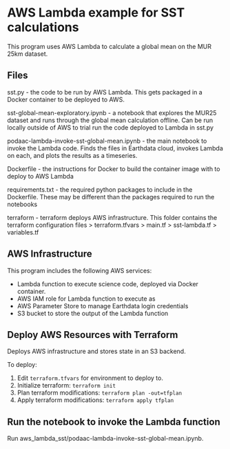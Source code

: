 # AWS Lambda example for SST calculations

This program uses AWS Lambda to calculate a global mean on the MUR 25km dataset.

## Files

sst.py - the code to be run by AWS Lambda. This gets packaged in a Docker container to be deployed to AWS.

sst-global-mean-exploratory.ipynb - a notebook that explores the MUR25 dataset and runs through the global mean calculation offline. Can be run locally outside of AWS to trial run the code deployed to Lambda in sst.py

podaac-lambda-invoke-sst-global-mean.ipynb - the main notebook to invoke the Lambda code. Finds the files in Earthdata cloud, invokes Lambda on each, and plots the results as a timeseries.

Dockerfile - the instructions for Docker to build the container image with to deploy to AWS Lambda

requirements.txt - the required python packages to include in the Dockerfile. These may be different than the packages required to run the notebooks

terraform - terraform deploys AWS infrastructure. This folder contains the terraform configuration files
    > terraform.tfvars
    > main.tf
    > sst-lambda.tf
    > variables.tf

## AWS Infrastructure

This program includes the following AWS services:

- Lambda function to execute science code, deployed via Docker container.
- AWS IAM role for Lambda function to execute as
- AWS Parameter Store to manage Earthdata login credentials
- S3 bucket to store the output of the Lambda function

## Deploy AWS Resources with Terraform

Deploys AWS infrastructure and stores state in an S3 backend.

To deploy:

1. Edit `terraform.tfvars` for environment to deploy to.
2. Initialize terraform: `terraform init`
3. Plan terraform modifications: `terraform plan -out=tfplan`
4. Apply terraform modifications: `terraform apply tfplan`

## Run the notebook to invoke the Lambda function

Run aws_lambda_sst/podaac-lambda-invoke-sst-global-mean.ipynb.
